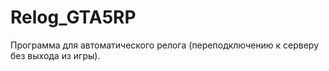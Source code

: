 # Relog_GTA5RP
Программа для автоматического релога (переподключению к серверу без выхода из игры).
